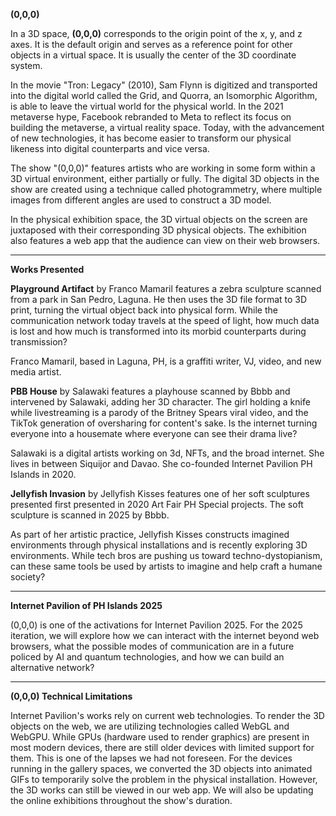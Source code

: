 **(0,0,0)**

In a 3D space, **(0,0,0)** corresponds to the origin point of the x, y, and z axes. It is the default origin and serves as a reference point for other objects in a virtual space. It is usually the center of the 3D coordinate system.


In the movie "Tron: Legacy" (2010), Sam Flynn is digitized and transported into the digital world called the Grid, and Quorra, an Isomorphic Algorithm, is able to leave the virtual world for the physical world. In the 2021 metaverse hype, Facebook rebranded to Meta to reflect its focus on building the metaverse, a virtual reality space. Today, with the advancement of new technologies, it has become easier to transform our physical likeness into digital counterparts and vice versa.

The show "(0,0,0)" features artists who are working in some form within a 3D virtual environment, either partially or fully. The digital 3D objects in the show are created using a technique called photogrammetry, where multiple images from different angles are used to construct a 3D model.


In the physical exhibition space, the 3D virtual objects on the screen are juxtaposed with their corresponding 3D physical objects. The exhibition also features a web app that the audience can view on their web browsers.

----------------------------------------


**Works Presented**

**Playground Artifact** by Franco Mamaril features a zebra sculpture scanned from a park in San Pedro, Laguna. He then uses the 3D file format to 3D print, turning the virtual object back into physical form. While the communication network today travels at the speed of light, how much data is lost and how much is transformed into its morbid counterparts during transmission?

Franco Mamaril, based in Laguna, PH, is a graffiti writer, VJ, video, and new media artist.

**PBB House** by Salawaki features a playhouse scanned by Bbbb and intervened by Salawaki, adding her 3D character. The girl holding a knife while livestreaming is a parody of the Britney Spears viral video,  and the TikTok generation of oversharing for content's sake. Is the internet turning everyone into a housemate where everyone can see their drama live?

Salawaki is a digital artists working on 3d, NFTs, and the broad internet. She lives in between Siquijor and Davao. She co-founded Internet Pavilion PH Islands in 2020.

**Jellyfish Invasion** by Jellyfish Kisses features one of her soft sculptures presented first presented in 2020 Art Fair PH Special projects. The soft sculpture is scanned in 2025 by Bbbb. 

As part of her artistic practice, Jellyfish Kisses constructs imagined environments through physical installations and is recently exploring 3D environments. While tech bros are pushing us toward techno-dystopianism, can these same tools be used by artists to imagine and help craft a humane society?

------------------------------------------------



**Internet Pavilion of PH Islands 2025**

(0,0,0) is one of the activations for Internet Pavilion 2025. For the 2025 iteration, we will explore how we can interact with the internet beyond web browsers, what the possible modes of communication are in a future policed by AI and quantum technologies, and how we can build an alternative network?

----------------------------------


**(0,0,0) Technical Limitations**

Internet Pavilion's works rely on current web technologies. To render the 3D objects on the web, we are utilizing technologies called WebGL and WebGPU. While GPUs (hardware used to render graphics) are present in most modern devices, there are still older devices with limited support for them. This is one of the lapses we had not foreseen. For the devices running in the gallery spaces, we converted the 3D objects into animated GIFs to temporarily solve the problem in the physical installation. However, the 3D works can still be viewed in our web app. We will also be updating the online exhibitions throughout the show's duration.
















